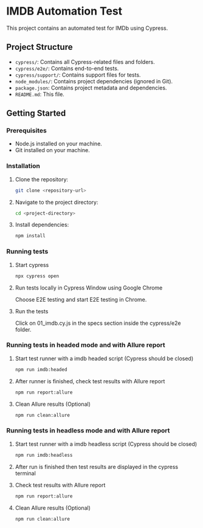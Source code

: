 # IMDB Automation Test

This project contains an automated test for IMDb using Cypress.

## Project Structure

- `cypress/`: Contains all Cypress-related files and folders.
- `cypress/e2e/`: Contains end-to-end tests.
- `cypress/support/`: Contains support files for tests.
- `node_modules/`: Contains project dependencies (ignored in Git).
- `package.json`: Contains project metadata and dependencies.
- `README.md`: This file.

## Getting Started

### Prerequisites

- Node.js installed on your machine.
- Git installed on your machine.

### Installation

1. Clone the repository:
   ```bash
   git clone <repository-url>

2. Navigate to the project directory:
   ```bash
   cd <project-directory>

3. Install dependencies:
   ```bash
   npm install

### Running tests

1. Start cypress
   ```bash
   npx cypress open

2. Run tests locally in Cypress Window using Google Chrome

   Choose E2E testing and start E2E testing in Chrome.

3. Run the tests

   Click on 01_imdb.cy.js in the specs section inside the cypress/e2e folder.

### Running tests in headed mode and with Allure report

1. Start test runner with a imdb headed script (Cypress should be closed)
   ```bash
   npm run imdb:headed

2. After runner is finished, check test results with Allure report
   ```bash
   npm run report:allure

3. Clean Allure results (Optional)
   ```bash
   npm run clean:allure

### Running tests in headless mode and with Allure report

1. Start test runner with a imdb headless script (Cypress should be closed)
   ```bash
   npm run imdb:headless

2. After run is finished then test results are displayed in the cypress terminal

3. Check test results with Allure report
   ```bash
   npm run report:allure

4. Clean Allure results (Optional)
   ```bash
   npm run clean:allure
